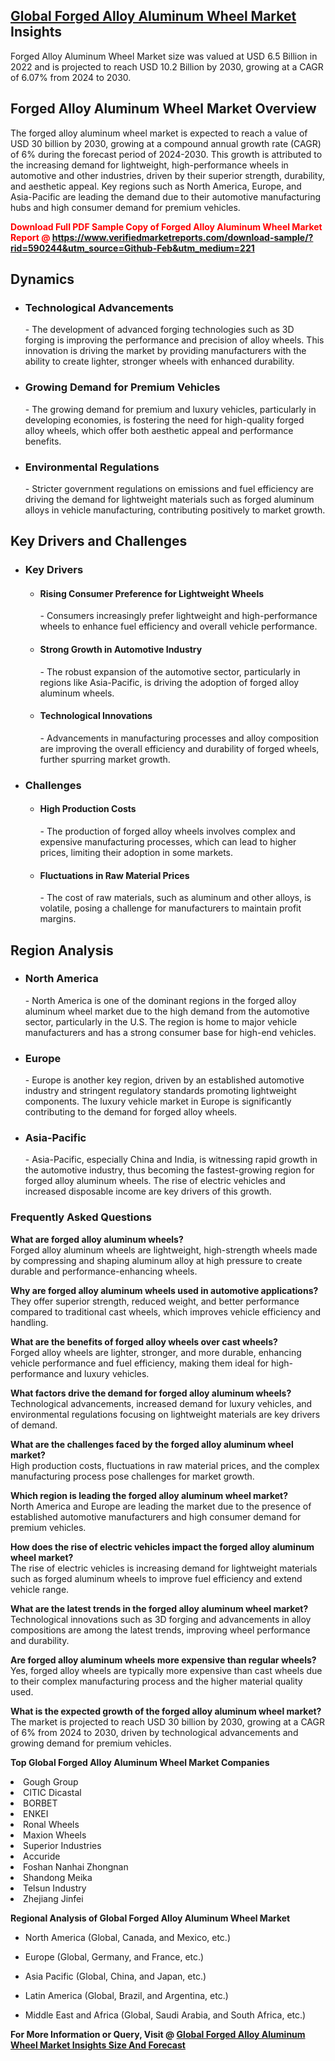 <h2><a href="https://www.verifiedmarketreports.com/download-sample/?rid=590244&amp;utm_source=Github&amp;utm_medium=221" target="_blank">Global Forged Alloy Aluminum Wheel Market</a> Insights</h2><p>Forged Alloy Aluminum Wheel Market size was valued at USD 6.5 Billion in 2022 and is projected to reach USD 10.2 Billion by 2030, growing at a CAGR of 6.07% from 2024 to 2030.</p><p> <h2>Forged Alloy Aluminum Wheel Market Overview</h2> <p>The forged alloy aluminum wheel market is expected to reach a value of USD 30 billion by 2030, growing at a compound annual growth rate (CAGR) of 6% during the forecast period of 2024-2030. This growth is attributed to the increasing demand for lightweight, high-performance wheels in automotive and other industries, driven by their superior strength, durability, and aesthetic appeal. Key regions such as North America, Europe, and Asia-Pacific are leading the demand due to their automotive manufacturing hubs and high consumer demand for premium vehicles.</p> <p><b><p><span class=""><span style="color: #ff0000;"><strong>Download Full PDF Sample Copy of Forged Alloy Aluminum Wheel Market Report</strong> @ </span><a href="https://www.verifiedmarketreports.com/download-sample/?rid=590244&amp;utm_source=Github-Feb&amp;utm_medium=221" target="_blank">https://www.verifiedmarketreports.com/download-sample/?rid=590244&amp;utm_source=Github-Feb&amp;utm_medium=221</a></span></p></b></p> <h2>Dynamics</h2> <ul> <li><h3>Technological Advancements</h3> - The development of advanced forging technologies such as 3D forging is improving the performance and precision of alloy wheels. This innovation is driving the market by providing manufacturers with the ability to create lighter, stronger wheels with enhanced durability.</li> <li><h3>Growing Demand for Premium Vehicles</h3> - The growing demand for premium and luxury vehicles, particularly in developing economies, is fostering the need for high-quality forged alloy wheels, which offer both aesthetic appeal and performance benefits.</li> <li><h3>Environmental Regulations</h3> - Stricter government regulations on emissions and fuel efficiency are driving the demand for lightweight materials such as forged aluminum alloys in vehicle manufacturing, contributing positively to market growth.</li> </ul> <h2>Key Drivers and Challenges</h2> <ul> <li><h3>Key Drivers</h3> <ul> <li><h4>Rising Consumer Preference for Lightweight Wheels</h4> - Consumers increasingly prefer lightweight and high-performance wheels to enhance fuel efficiency and overall vehicle performance.</li> <li><h4>Strong Growth in Automotive Industry</h4> - The robust expansion of the automotive sector, particularly in regions like Asia-Pacific, is driving the adoption of forged alloy aluminum wheels.</li> <li><h4>Technological Innovations</h4> - Advancements in manufacturing processes and alloy composition are improving the overall efficiency and durability of forged wheels, further spurring market growth.</li> </ul> </li> <li><h3>Challenges</h3> <ul> <li><h4>High Production Costs</h4> - The production of forged alloy wheels involves complex and expensive manufacturing processes, which can lead to higher prices, limiting their adoption in some markets.</li> <li><h4>Fluctuations in Raw Material Prices</h4> - The cost of raw materials, such as aluminum and other alloys, is volatile, posing a challenge for manufacturers to maintain profit margins.</li> </ul> </li> </ul> <h2>Region Analysis</h2> <ul> <li><h3>North America</h3> - North America is one of the dominant regions in the forged alloy aluminum wheel market due to the high demand from the automotive sector, particularly in the U.S. The region is home to major vehicle manufacturers and has a strong consumer base for high-end vehicles.</li> <li><h3>Europe</h3> - Europe is another key region, driven by an established automotive industry and stringent regulatory standards promoting lightweight components. The luxury vehicle market in Europe is significantly contributing to the demand for forged alloy wheels.</li> <li><h3>Asia-Pacific</h3> - Asia-Pacific, especially China and India, is witnessing rapid growth in the automotive industry, thus becoming the fastest-growing region for forged alloy aluminum wheels. The rise of electric vehicles and increased disposable income are key drivers of this growth.</li> </ul> <h3>Frequently Asked Questions</h3> <p><b>What are forged alloy aluminum wheels?</b><br>Forged alloy aluminum wheels are lightweight, high-strength wheels made by compressing and shaping aluminum alloy at high pressure to create durable and performance-enhancing wheels.</p> <p><b>Why are forged alloy aluminum wheels used in automotive applications?</b><br>They offer superior strength, reduced weight, and better performance compared to traditional cast wheels, which improves vehicle efficiency and handling.</p> <p><b>What are the benefits of forged alloy wheels over cast wheels?</b><br>Forged alloy wheels are lighter, stronger, and more durable, enhancing vehicle performance and fuel efficiency, making them ideal for high-performance and luxury vehicles.</p> <p><b>What factors drive the demand for forged alloy aluminum wheels?</b><br>Technological advancements, increased demand for luxury vehicles, and environmental regulations focusing on lightweight materials are key drivers of demand.</p> <p><b>What are the challenges faced by the forged alloy aluminum wheel market?</b><br>High production costs, fluctuations in raw material prices, and the complex manufacturing process pose challenges for market growth.</p> <p><b>Which region is leading the forged alloy aluminum wheel market?</b><br>North America and Europe are leading the market due to the presence of established automotive manufacturers and high consumer demand for premium vehicles.</p> <p><b>How does the rise of electric vehicles impact the forged alloy aluminum wheel market?</b><br>The rise of electric vehicles is increasing demand for lightweight materials such as forged aluminum wheels to improve fuel efficiency and extend vehicle range.</p> <p><b>What are the latest trends in the forged alloy aluminum wheel market?</b><br>Technological innovations such as 3D forging and advancements in alloy compositions are among the latest trends, improving wheel performance and durability.</p> <p><b>Are forged alloy aluminum wheels more expensive than regular wheels?</b><br>Yes, forged alloy wheels are typically more expensive than cast wheels due to their complex manufacturing process and the higher material quality used.</p> <p><b>What is the expected growth of the forged alloy aluminum wheel market?</b><br>The market is projected to reach USD 30 billion by 2030, growing at a CAGR of 6% from 2024 to 2030, driven by technological advancements and growing demand for premium vehicles.</p> </p><p><strong>Top Global Forged Alloy Aluminum Wheel Market Companies</strong></p><div data-test-id=""><p><li>Gough Group</li><li> CITIC Dicastal</li><li> BORBET</li><li> ENKEI</li><li> Ronal Wheels</li><li> Maxion Wheels</li><li> Superior Industries</li><li> Accuride</li><li> Foshan Nanhai Zhongnan</li><li> Shandong Meika</li><li> Telsun Industry</li><li> Zhejiang Jinfei</li></p><div><strong>Regional Analysis of&nbsp;Global Forged Alloy Aluminum Wheel Market</strong></div><ul><li dir="ltr"><p dir="ltr">North America&nbsp;(Global, Canada, and Mexico, etc.)</p></li><li dir="ltr"><p dir="ltr">Europe (Global, Germany, and France, etc.)</p></li><li dir="ltr"><p dir="ltr">Asia Pacific&nbsp;(Global, China, and Japan, etc.)</p></li><li dir="ltr"><p dir="ltr">Latin America&nbsp;(Global, Brazil, and Argentina, etc.)</p></li><li dir="ltr">Middle East and Africa&nbsp;(Global, Saudi Arabia, and South Africa, etc.)</li></ul><p><strong>For More Information or Query, Visit @&nbsp;</strong><strong><a href="https://www.verifiedmarketreports.com/product/forged-alloy-aluminum-wheel-market/?utm_source=Github&amp;utm_medium=221" target="_blank">Global Forged Alloy Aluminum Wheel Market Insights Size And Forecast</a></strong></p></div>
